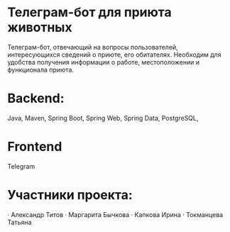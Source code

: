 # Телеграм-бот для приюта животных
Телеграм-бот, отвечающий на вопросы пользователей, интересующихся сведений о приюте, его обитателях. Необходим для удобства получения информации о работе, местоположении и функционала приюта. 

# Backend:
Java, Maven, Spring Boot, Spring Web, Spring Data, PostgreSQL, 

# Frontend
Telegram

# Участники проекта:
· Александр Титов 
· Маргарита Бычкова 
· Капкова Ирина 
· Токманцева Татьяна   

